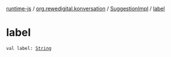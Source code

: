 [runtime-js](../../index.md) / [org.rewedigital.konversation](../index.md) / [SuggestionImpl](index.md) / [label](./label.md)

# label

`val label: `[`String`](https://kotlinlang.org/api/latest/jvm/stdlib/kotlin/-string/index.html)